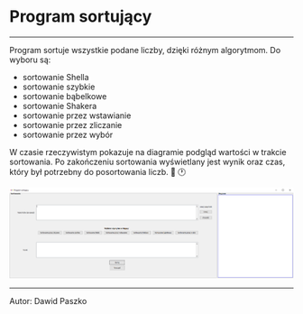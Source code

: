 # Program sortujący

---
Program sortuje wszystkie podane liczby, dzięki różnym algorytmom. Do wyboru są:
- sortowanie Shella
- sortowanie szybkie
- sortowanie bąbelkowe
- sortowanie Shakera
- sortowanie przez wstawianie
- sortowanie przez zliczanie
- sortowanie przez wybór

W czasie rzeczywistym pokazuje na diagramie podgląd wartości w trakcie sortowania. Po zakończeniu sortowania wyświetlany jest wynik oraz czas, który był potrzebny do posortowania liczb. :1234: :clock1:

![okienko programu](plik1.PNG)

---
Autor: Dawid Paszko